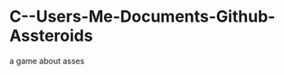 C--Users-Me-Documents-Github-Assteroids
=======================================
 a game about asses
